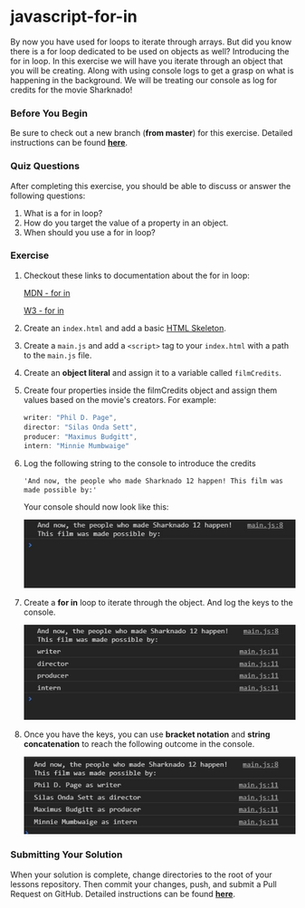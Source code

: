 # javascript-for-in

By now you have used for loops to iterate through arrays.  But did you know there is a for loop dedicated to be used on objects as well?  Introducing the for in loop.  In this exercise we will have you iterate through an object that you will be creating.  Along with using console logs to get a grasp on what is happening in the background.  We will be treating our console as log for credits for the movie Sharknado!

### Before You Begin

Be sure to check out a new branch (**from master**) for this exercise. Detailed instructions can be found [**here**](../../guides/before-each-exercise.md).

### Quiz Questions
After completing this exercise, you should be able to discuss or answer the following questions:

1. What is a for in loop?
1. How do you target the value of a property in an object.
1. When should you use a for in loop?

### Exercise

1. Checkout these links to documentation about the for in loop:

    [MDN - for in](https://developer.mozilla.org/en-US/docs/Web/JavaScript/Reference/Statements/for...in)

    [W3 - for in](https://www.w3schools.com/jsref/jsref_forin.asp)

1. Create an `index.html` and add a basic [HTML Skeleton](../html-skeleton/README.md).

1. Create a `main.js` and add a `<script>` tag to your `index.html` with a path to the `main.js` file.

1. Create an **object literal** and assign it to a variable called `filmCredits`.

1. Create four properties inside the filmCredits object and assign them values based on the movie's creators.  For example:
    ```javascript
    writer: "Phil D. Page",
    director: "Silas Onda Sett",
    producer: "Maximus Budgitt",
    intern: "Minnie Mumbwaige"
    ```

1.  Log the following string to the console to introduce the credits

    ```
    'And now, the people who made Sharknado 12 happen! This film was made possible by:'
    ```

    Your console should now look like this:

    <p align="center">
      <img src="images/js-fi-1.JPG" alt="js-forin">
    </p>

1. Create a **for in** loop to iterate through the object.  And log the keys to the console.


    <p align="center">
      <img src="images/js-fi-2.JPG" alt="js-forin">
    </p>

1. Once you have the keys, you can use **bracket notation** and **string concatenation** to reach the following outcome in the console.

    <p align="center">
      <img src="images/js-fi-3.JPG" alt="js-forin">
    </p>

### Submitting Your Solution

When your solution is complete, change directories to the root of your lessons repository. Then commit your changes, push, and submit a Pull Request on GitHub. Detailed instructions can be found [**here**](../../guides/after-each-exercise.md).
